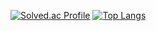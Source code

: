 [![Solved.ac Profile](http://mazassumnida.wtf/api/v2/generate_badge?boj=shorelinesquare)](https://solved.ac/shorelinesquare/)
[![Top Langs](https://github-readme-stats.vercel.app/api/top-langs/?username=GREATHOAXER&langs_count=8)](https://github.com/GREATHOAXER/github-readme-stats)
